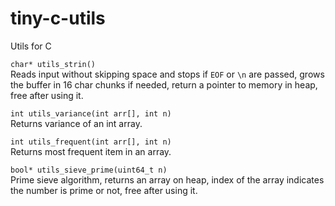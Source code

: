 # tiny-c-utils
Utils for C

`char* utils_strin()`   
Reads input without skipping space and stops if `EOF` or `\n` are passed, grows the buffer in 16 char chunks if needed, return a pointer to memory in heap, free after using it.   

`int utils_variance(int arr[], int n)`    
Returns variance of an int array.    

`int utils_frequent(int arr[], int n)`    
Returns most frequent item in an array.     

`bool* utils_sieve_prime(uint64_t n)`     
Prime sieve algorithm, returns an array on heap, index of the array indicates the number is prime or not, free after using it.     
